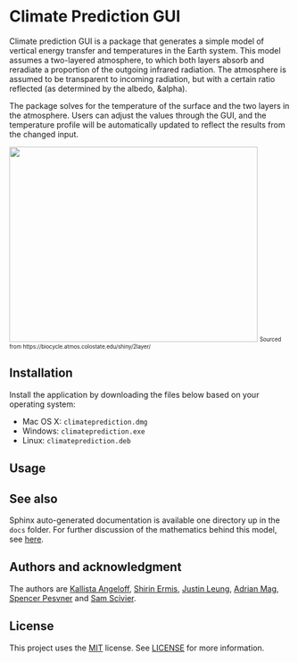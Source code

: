 # Climate Prediction GUI

Climate prediction GUI is a package that generates a simple model of vertical energy transfer and temperatures in the Earth system. This model assumes a two-layered atmosphere, to which both layers absorb and reradiate a proportion of the outgoing infrared radiation. The atmosphere is assumed to be transparent to incoming radiation, but with a certain ratio reflected (as determined by the albedo, &alpha). 

The package solves for the temperature of the surface and the two layers in the atmosphere. Users can adjust the values through the GUI, and the temperature profile will be automatically updated to reflect the results from the changed input.

<img src="https://biocycle.atmos.colostate.edu/shiny/2layer/model.png." data-canonical-src="https://biocycle.atmos.colostate.edu/shiny/2layer" width="445" height="350" />
<sub><sup>Sourced from https://biocycle.atmos.colostate.edu/shiny/2layer/</sup></sub>

## Installation
Install the application by downloading the files below based on your operating system:  
- Mac OS X: `climateprediction.dmg`  
- Windows: `climateprediction.exe`  
- Linux: `climateprediction.deb`

## Usage

## See also
Sphinx auto-generated documentation is available one directory up in the `docs` folder. For further discussion of the mathematics behind this model, see [here](https://sabs-r3.github.io/software-engineering-projects/01-introduction/index.html).

## Authors and acknowledgment
The authors are [Kallista Angeloff][1], [Shirin Ermis][2], [Justin Leung][3], [Adrian Mag][4], [Spencer Pesvner][5] and [Sam Scivier][6]. 

[1]: https://github.com/kallista-angeloff
[2]: https://github.com/shirin-ermis
[3]: https://github.com/justinleung4732
[4]: https://github.com/Adrian-Mag
[5]: https://github.com/synapsidfan
[6]: https://github.com/sscivier
## License
This project uses the [MIT](https://choosealicense.com/licenses/mit/) license. See [LICENSE](https://github.com/shirin-ermis/climate_prediction_GUI/blob/%234readme/LICENSE) for more information. 
